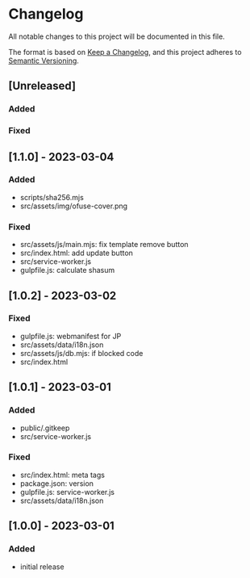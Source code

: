 
# Changelog

All notable changes to this project will be documented in this file.

The format is based on [Keep a Changelog](https://keepachangelog.com/en/1.0.0/),
and this project adheres to [Semantic Versioning](https://semver.org/spec/v2.0.0.html).


## [Unreleased]

### Added

### Fixed



## [1.1.0] - 2023-03-04

### Added
- scripts/sha256.mjs
- src/assets/img/ofuse-cover.png

### Fixed
- src/assets/js/main.mjs: fix template remove button
- src/index.html: add update button
- src/service-worker.js
- gulpfile.js: calculate shasum



## [1.0.2] - 2023-03-02

### Fixed
- gulpfile.js: webmanifest for JP
- src/assets/data/i18n.json
- src/assets/js/db.mjs: if blocked code
- src/index.html



## [1.0.1] - 2023-03-01

### Added
- public/.gitkeep
- src/service-worker.js

### Fixed
- src/index.html: meta tags
- package.json: version
- gulpfile.js: service-worker.js
- src/assets/data/i18n.json



## [1.0.0] - 2023-03-01

### Added
- initial release
